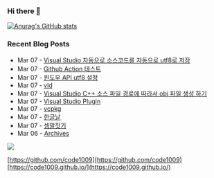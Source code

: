 ### Hi there 👋

[![Anurag's GitHub stats](https://github-readme-stats.vercel.app/api?username=code1009)](https://github.com/anuraghazra/github-readme-stats)

### Recent Blog Posts
<!-- feed start -->
- Mar 07 - [Visual Studio 자동으로 소스코드를 자동으로 utf8로 저장](https://code1009.github.io/p/visual-studio-%EC%9E%90%EB%8F%99%EC%9C%BC%EB%A1%9C-%EC%86%8C%EC%8A%A4%EC%BD%94%EB%93%9C%EB%A5%BC-%EC%9E%90%EB%8F%99%EC%9C%BC%EB%A1%9C-utf8%EB%A1%9C-%EC%A0%80%EC%9E%A5/)
- Mar 07 - [Github Action 테스트](https://code1009.github.io/p/github-action-%ED%85%8C%EC%8A%A4%ED%8A%B8/)
- Mar 07 - [윈도우 API utf8 설정](https://code1009.github.io/p/%EC%9C%88%EB%8F%84%EC%9A%B0-api-utf8-%EC%84%A4%EC%A0%95/)
- Mar 07 - [vld](https://code1009.github.io/p/vld/)
- Mar 07 - [Visual Studio C++ 소스 파일 경로에 따라서 obj 파일 생성 하기](https://code1009.github.io/p/visual-studio-c-%EC%86%8C%EC%8A%A4-%ED%8C%8C%EC%9D%BC-%EA%B2%BD%EB%A1%9C%EC%97%90-%EB%94%B0%EB%9D%BC%EC%84%9C-obj-%ED%8C%8C%EC%9D%BC-%EC%83%9D%EC%84%B1-%ED%95%98%EA%B8%B0/)
- Mar 07 - [Visual Studio Plugin](https://code1009.github.io/p/visual-studio-plugin/)
- Mar 07 - [vcpkg](https://code1009.github.io/p/vcpkg/)
- Mar 07 - [한글날](https://code1009.github.io/p/%ED%95%9C%EA%B8%80%EB%82%A0/)
- Mar 07 - [셈말짓기](https://code1009.github.io/p/%EC%85%88%EB%A7%90%EC%A7%93%EA%B8%B0/)
- Mar 06 - [Archives](https://code1009.github.io/archives/)
<!-- feed end -->

<!-- GitHub Profile Views Counter -->
![](https://avatars.githubusercontent.com/u/9472495?s=400&u=2df04e1c78d875ea822f513017663edec6e366e3&v=4)

<!-- SNS Links -->
[https://github.com/code1009](https://github.com/code1009)  
[https://code1009.github.io/](https://code1009.github.io/)  

<!--
**code1009/code1009** is a ✨ _special_ ✨ repository because its `README.md` (this file) appears on your GitHub profile.

Here are some ideas to get you started:

- 🔭 I’m currently working on ...
- 🌱 I’m currently learning ...
- 👯 I’m looking to collaborate on ...
- 🤔 I’m looking for help with ...
- 💬 Ask me about ...
- 📫 How to reach me: ...
- 😄 Pronouns: ...
- ⚡ Fun fact: ...
-->
